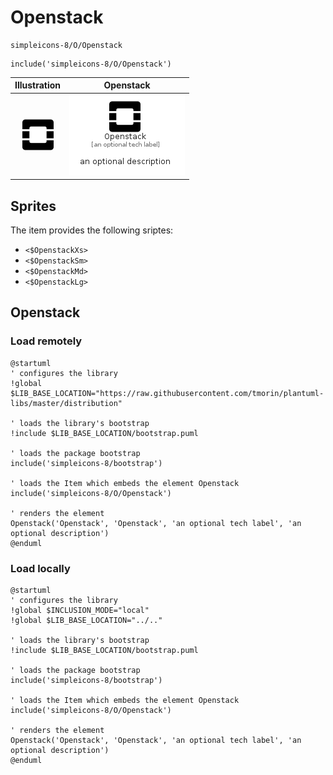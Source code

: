 # Openstack


```text
simpleicons-8/O/Openstack
```

```text
include('simpleicons-8/O/Openstack')
```



| Illustration | Openstack |
| :---: | :---: |
| ![illustration for Illustration](../../simpleicons-8/O/Openstack.png) | ![illustration for Openstack](../../simpleicons-8/O/Openstack.Local.png) |



## Sprites
The item provides the following sriptes:

- `<$OpenstackXs>`
- `<$OpenstackSm>`
- `<$OpenstackMd>`
- `<$OpenstackLg>`





## Openstack

### Load remotely
```plantuml
@startuml
' configures the library
!global $LIB_BASE_LOCATION="https://raw.githubusercontent.com/tmorin/plantuml-libs/master/distribution"

' loads the library's bootstrap
!include $LIB_BASE_LOCATION/bootstrap.puml

' loads the package bootstrap
include('simpleicons-8/bootstrap')

' loads the Item which embeds the element Openstack
include('simpleicons-8/O/Openstack')

' renders the element
Openstack('Openstack', 'Openstack', 'an optional tech label', 'an optional description')
@enduml
```

### Load locally
```plantuml
@startuml
' configures the library
!global $INCLUSION_MODE="local"
!global $LIB_BASE_LOCATION="../.."

' loads the library's bootstrap
!include $LIB_BASE_LOCATION/bootstrap.puml

' loads the package bootstrap
include('simpleicons-8/bootstrap')

' loads the Item which embeds the element Openstack
include('simpleicons-8/O/Openstack')

' renders the element
Openstack('Openstack', 'Openstack', 'an optional tech label', 'an optional description')
@enduml
```

